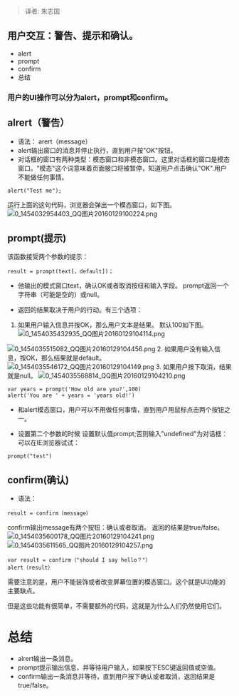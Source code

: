 > 译者: 朱志国

## 用户交互：警告、提示和确认。
* alert
* prompt
* confirm
* 总结
### 用户的UI操作可以分为alert，prompt和confirm。

## alrert（警告）

* 语法： arert（message）
* alert输出窗口的消息并停止执行，直到用户按"OK"按钮。
* 对话框的窗口有两种类型：模态窗口和非模态窗口。这里对话框的窗口是模态窗口。"模态"这个词意味着页面接口将被暂停，知道用户点击确认"OK".用户不能做任何事情。

```
alert("Test me");
```
运行上面的这句代码，浏览器会弹出一个模态窗口，如下图。
![0_1454032954403_QQ图片20160129100224.png](/uploads/files/1454032956037-qq图片20160129100224.png) 

## prompt(提示)
该函数接受两个参数的提示：
```
result = prompt(text[，default])；
```
* 他输出的模式窗口text，确认OK或者取消按纽和输入字段。
prompt返回一个字符串（可能是空的）或null。

* 返回的结果取决于用户的行动。有三个选项：
1. 如果用户输入信息并按OK，那么用户文本是结果。
默认100如下图。
![0_1454035432935_QQ图片20160129104114.png](/uploads/files/1454035434927-qq图片20160129104114.png) 

![0_1454035515082_QQ图片20160129104456.png](/uploads/files/1454035516626-qq图片20160129104456.png) 
2. 如果用户没有输入信息，按OK，那么结果就是default。
![0_1454035546172_QQ图片20160129104149.png](/uploads/files/1454035547614-qq图片20160129104149.png) 
3. 如果用户按下取消，结果就是null。
![0_1454035568814_QQ图片20160129104210.png](/uploads/files/1454035570281-qq图片20160129104210.png) 
```
var years = prompt('How old are you?',100)
alert('You are ' + years = 'years old!')
```
* 和alert模态窗口，用户可以不用做任何事情，直到用户用鼠标点击两个按钮之一。

* 设置第二个参数的时候
设置默认值prompt;否则输入"undefined"为对话框：
可以在IE浏览器试试：
```
prompt("test")
```

## confirm(确认)
* 语法：
```
result = confirm（message）
```
confirm输出message有两个按钮：确认或者取消。
返回的结果是true/false。
![0_1454035600178_QQ图片20160129104241.png](/uploads/files/1454035601602-qq图片20160129104241.png) 
![0_1454035611565_QQ图片20160129104257.png](/uploads/files/1454035613033-qq图片20160129104257.png)

```
var result = confirm（"should I say hello？"）
alert（result）
```
需要注意的是，用户不能装饰或者改变屏幕位置的模态窗口。这个就是UI功能的主要缺点。

但是这些功能有很简单，不需要额外的代码，这就是为什么人们仍然使用它们。

#
# 总结
* alrert输出一条消息。
* prompt提示输出信息，并等待用户输入，如果按下ESC键返回值或空值。
* confirm输出一条消息并等待，直到用户按下确认或者取消，返回结果是true/false。